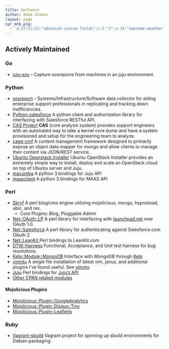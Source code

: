 ```yaml
---
title: Software
author: Adam Stokes
layout: page
cpr_mtb_plg:
  - 'a:27:{s:22:"advanced-custom-fields";s:1:"2";s:15:"awesome-weather";s:1:"2";s:31:"creative-commons-configurator-1";s:1:"2";s:12:"easy-wp-smtp";s:1:"2";s:13:"et-shortcodes";s:1:"1";s:23:"font-awesome-more-icons";s:1:"1";s:21:"gist-github-shortcode";s:1:"1";s:17:"google-typography";s:1:"1";s:24:"google-sitemap-generator";s:1:"1";s:21:"html-javascript-adder";s:1:"1";s:7:"jetpack";s:1:"1";s:12:"nginx-helper";s:1:"1";s:15:"oa-social-login";s:1:"2";s:15:"social-stickers";s:1:"1";s:18:"tabify-edit-screen";s:1:"1";s:15:"twitter-tracker";s:1:"1";s:21:"ultimate-metabox-tabs";s:1:"2";s:15:"white-label-cms";s:1:"1";s:16:"widgets-on-pages";s:1:"1";s:13:"wordpress-seo";s:1:"1";s:35:"wordpress-to-jekyll-exporter-master";s:1:"1";s:11:"wp-markdown";s:1:"1";s:16:"wp-atom-importer";s:1:"1";s:7:"wp-help";s:1:"1";s:10:"wp-smushit";s:1:"1";s:21:"wp-social-seo-booster";s:1:"1";s:32:"yet-another-related-posts-plugin";s:1:"1";}'
---
```

## Actively Maintained

### Go

  * [juju-sos][1] &#8211; Capture sosreports from machines in an juju environment.

### Python

  * [sosreport][2] &#8211; Systems/Infrastructure/Software data collector for aiding enterprise support professionals in replicating and tracking down inefficiencies.
  * [Python-salesforce][3] A python client and authorization library for interfacing with Salesforce RESTful API.
  * [CAS Project][4] **CAS** (core analysis system) provides support engineers with an automated way to take a kernel core dump and have a system provisioned and setup for the engineering team to analyze.
  * [cage-cmf][5] A content management framework designed to primarily expose an object data mapper for mongo and allow clients to manage their content via JSON/REST service.
  * [Ubuntu Openstack Installer][6] Ubuntu OpenStack Installer provides an extremely simple way to install, deploy and scale an OpenStack cloud on top of Ubuntu server and Juju.
  * [macumba][7] A python 3 bindings for Juju API
  * [maasclient][8] A python 3 bindings for MAAS API

### Perl

  * [Skryf][9] A perl blog/cms engine utilizing mojolicious, mongo, hypnotoad, ubic, and rex. 
      * Core Plugins: Blog, Pluggable Admin
  * [Net::OAuth::LP][10] A perl library for interfacing with [launchpad.net][11] over OAuth 1.0.
  * [Net::Salesforce][12] A perl library for authenticating against Salesforce.com OAuth 2
  * [Net::LeanKit ][13]Perl bindings to LeanKit.com
  * [DTW::Harness][14] Functional, Acceptance, and Unit test harness for bug resolutions.
  * [Kelp::Module::MongoDB][15] Interface with MongoDB through [Kelp][16]
  * [vimntu][17] A single file installation of latest vim, janus, and additional plugins I&#8217;ve found useful. See [vimntu][18]
  * [Juju][19] Perl bindings for [Juju&#8217;s API][20]
  * [Other CPAN related modules][21]

#### Mojolicious Plugins

  * [Mojolicious::Plugin::GoogleAnalytics][22]
  * [Mojolicious::Plugin::Disqus::Tiny][23]
  * [Mojolicious::Plugin::Leafletjs][24]

### Ruby

  * [Vagrant-sbuild][25] Vagrant project for spinning up sbuild environments for Debian packaging.

 [1]: https://github.com/battlemidget/juju-sos
 [2]: https://github.com/sosreport/sosreport
 [3]: http://battlemidget.github.io/python-salesforce/
 [4]: https://github.com/battlemidget/core-analysis-system
 [5]: http://battlemidget.github.io/cage-cmf/
 [6]: https://github.com/Ubuntu-Solutions-Engineering/cloud-installer
 [7]: https://github.com/Ubuntu-Solutions-Engineering/macumba
 [8]: https://github.com/Ubuntu-Solutions-Engineering/maasclient
 [9]: https://github.com/skryf/Skryf
 [10]: http://net.oauth.lp.astokes.org
 [11]: https://api.launchpad.net
 [12]: https://github.com/battlemidget/Net-Salesforce
 [13]: https://github.com/battlemidget/p5-leankit
 [14]: http://dtw.harness.astokes.org
 [15]: http://kelp.module.mongodb.astokes.org
 [16]: https://metacpan.org/release/Kelp
 [17]: https://github.com/battlemidget/vimntu
 [18]: /pages/vimntu
 [19]: https://github.com/battlemidget/p5-juju
 [20]: https://juju.ubuntu.com
 [21]: https://metacpan.org/author/ADAMJS
 [22]: https://github.com/battlemidget/Mojolicious-Plugin-GoogleAnalytics
 [23]: https://github.com/battlemidget/Mojolicious-Plugin-Disqus-Tiny
 [24]: https://github.com/battlemidget/Mojolicious-Plugin-Leafletjs
 [25]: https://battlemidget.github.io/vagrant-sbuild